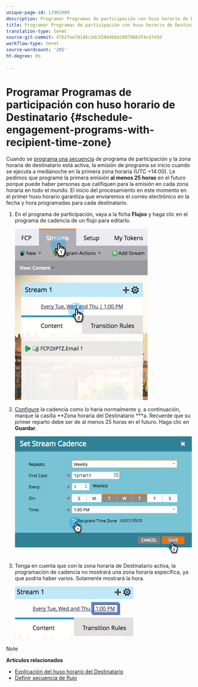 ```yaml
---
unique-page-id: 12982909
description: Programar Programas de participación con huso horario de Destinatario - Documentos de marketing - Documentación del producto
title: Programar Programas de participación con huso horario de Destinatario
translation-type: tm+mt
source-git-commit: 47b2fee7d146c3dc558d4bbb10070683f4cdfd3d
workflow-type: tm+mt
source-wordcount: '205'
ht-degree: 0%

---
```



# Programar Programas de participación con huso horario de Destinatario {#schedule-engagement-programs-with-recipient-time-zone}

Cuando se [programa una secuencia](https://docs.marketo.com/display/DOCS/Schedule+Engagement+Programs+for+Recipient+Time+Zones) de programa de participación y la zona horaria de destinatario está activa, la emisión de programa se inicio cuando se ejecuta a medianoche en la primera zona horaria (UTC +14:00). Le pedimos que programe la primera emisión **al menos 25 horas** en el futuro porque puede haber personas que califiquen para la emisión en cada zona horaria en todo el mundo. El inicio del procesamiento en este momento en el primer huso horario garantiza que enviaremos el correo electrónico en la fecha y hora programadas para cada destinatario.

1. En el programa de participación, vaya a la ficha **Flujos** y haga clic en el programa de cadencia de un flujo para editarlo.

   ![](assets/image2017-12-5-13-3a36-3a21.png)

1. [Configure](../../../../../product-docs/email-marketing/drip-nurturing/engagement-program-streams/set-stream-cadence.md) la cadencia como lo haría normalmente y, a continuación, marque la casilla **Zona horaria del Destinatario ***a. Recuerde que su primer reparto debe ser de al menos 25 horas en el futuro. Haga clic en **Guardar**.

   ![](assets/image2017-12-5-13-3a50-3a32.png)

1. Tenga en cuenta que con la zona horaria de Destinatario activa, la programación de cadencia no mostrará una zona horaria específica, ya que podría haber varios. Solamente mostrará la hora.

   ![](assets/image2017-12-5-13-3a56-3a21.png)

>[!NOTE]
>
>**Artículos relacionados**
>
>* [Explicación del huso horario del Destinatario](../../../../../product-docs/email-marketing/email-programs/email-program-actions/scheduling-with-recipient-time-zone/understanding-recipient-time-zone.md)
>* [Definir secuencia de flujo](../../../../../product-docs/email-marketing/drip-nurturing/engagement-program-streams/set-stream-cadence.md)

>



